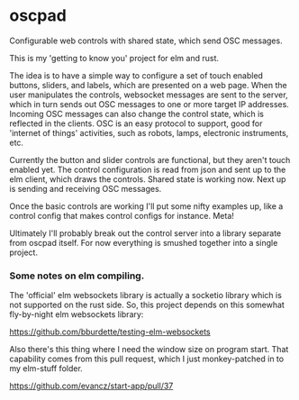 # oscpad
Configurable web controls with shared state, which send OSC messages.  

This is my 'getting to know you' project for elm and rust.  

The idea is to have a simple way to configure a set of touch enabled buttons, sliders, and labels, which are presented on a web page.  When the user manipulates the controls, websocket messages are sent to the server, which in turn sends out OSC messages to one or more target IP addresses.  Incoming OSC messages can also change the control state, which is reflected in the clients.  OSC is an easy protocol to support, good for 'internet of things' activities, such as robots, lamps, electronic instruments, etc.

Currently the button and slider controls are functional, but they aren't touch enabled yet.  The control configuration is read from json and sent up to the elm client, which draws the controls.  Shared state is working now.  Next up is sending and receiving OSC messages.  

Once the basic controls are working I'll put some nifty examples up, like a control config that makes control configs for instance.  Meta!  

Ultimately I'll probably break out the control server into a library separate from oscpad itself.  For now everything is smushed together into a single project.  

### Some notes on elm compiling.

The 'official' elm websockets library is actually a socketio library which is not supported on the rust side. So, this project depends on this somewhat fly-by-night elm websockets library:

https://github.com/bburdette/testing-elm-websockets

Also there's this thing where I need the window size on program start.  That capability comes from this pull request, which I just monkey-patched in to my elm-stuff folder.  

https://github.com/evancz/start-app/pull/37


